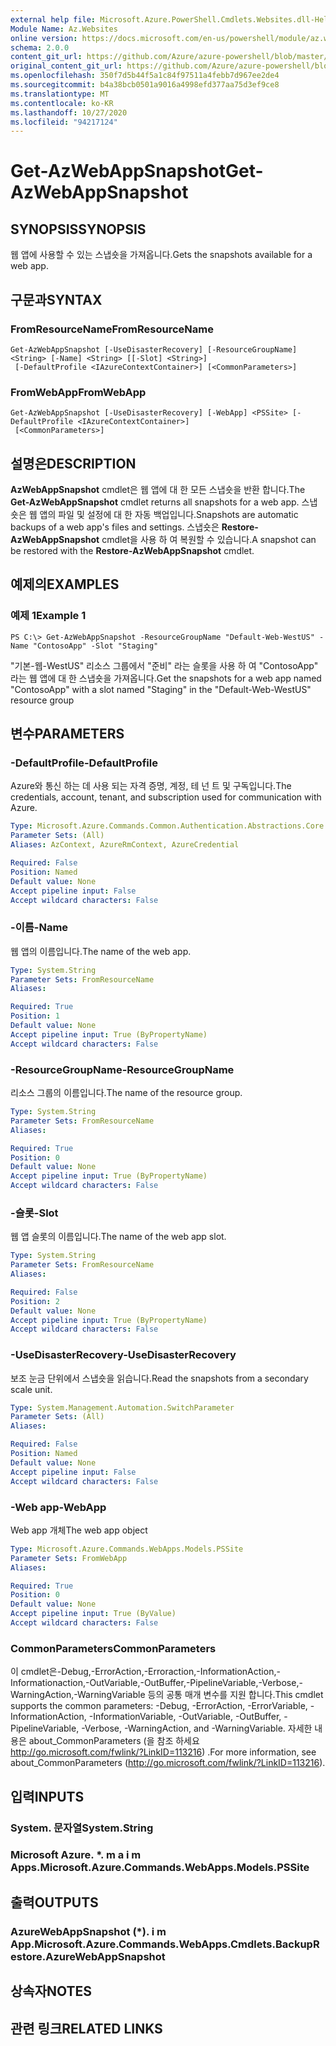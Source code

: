 ```yaml
---
external help file: Microsoft.Azure.PowerShell.Cmdlets.Websites.dll-Help.xml
Module Name: Az.Websites
online version: https://docs.microsoft.com/en-us/powershell/module/az.websites/get-azwebappsnapshot
schema: 2.0.0
content_git_url: https://github.com/Azure/azure-powershell/blob/master/src/Websites/Websites/help/Get-AzWebAppSnapshot.md
original_content_git_url: https://github.com/Azure/azure-powershell/blob/master/src/Websites/Websites/help/Get-AzWebAppSnapshot.md
ms.openlocfilehash: 350f7d5b44f5a1c84f97511a4febb7d967ee2de4
ms.sourcegitcommit: b4a38bcb0501a9016a4998efd377aa75d3ef9ce8
ms.translationtype: MT
ms.contentlocale: ko-KR
ms.lasthandoff: 10/27/2020
ms.locfileid: "94217124"
---
```

# <span data-ttu-id="b598e-101">Get-AzWebAppSnapshot</span><span class="sxs-lookup"><span data-stu-id="b598e-101">Get-AzWebAppSnapshot</span></span>

## <span data-ttu-id="b598e-102">SYNOPSIS</span><span class="sxs-lookup"><span data-stu-id="b598e-102">SYNOPSIS</span></span>
<span data-ttu-id="b598e-103">웹 앱에 사용할 수 있는 스냅숏을 가져옵니다.</span><span class="sxs-lookup"><span data-stu-id="b598e-103">Gets the snapshots available for a web app.</span></span>

## <span data-ttu-id="b598e-104">구문과</span><span class="sxs-lookup"><span data-stu-id="b598e-104">SYNTAX</span></span>

### <span data-ttu-id="b598e-105">FromResourceName</span><span class="sxs-lookup"><span data-stu-id="b598e-105">FromResourceName</span></span>
```
Get-AzWebAppSnapshot [-UseDisasterRecovery] [-ResourceGroupName] <String> [-Name] <String> [[-Slot] <String>]
 [-DefaultProfile <IAzureContextContainer>] [<CommonParameters>]
```

### <span data-ttu-id="b598e-106">FromWebApp</span><span class="sxs-lookup"><span data-stu-id="b598e-106">FromWebApp</span></span>
```
Get-AzWebAppSnapshot [-UseDisasterRecovery] [-WebApp] <PSSite> [-DefaultProfile <IAzureContextContainer>]
 [<CommonParameters>]
```

## <span data-ttu-id="b598e-107">설명은</span><span class="sxs-lookup"><span data-stu-id="b598e-107">DESCRIPTION</span></span>
<span data-ttu-id="b598e-108">**AzWebAppSnapshot** cmdlet은 웹 앱에 대 한 모든 스냅숏을 반환 합니다.</span><span class="sxs-lookup"><span data-stu-id="b598e-108">The **Get-AzWebAppSnapshot** cmdlet returns all snapshots for a web app.</span></span> <span data-ttu-id="b598e-109">스냅숏은 웹 앱의 파일 및 설정에 대 한 자동 백업입니다.</span><span class="sxs-lookup"><span data-stu-id="b598e-109">Snapshots are automatic backups of a web app's files and settings.</span></span> <span data-ttu-id="b598e-110">스냅숏은 **Restore-AzWebAppSnapshot** cmdlet을 사용 하 여 복원할 수 있습니다.</span><span class="sxs-lookup"><span data-stu-id="b598e-110">A snapshot can be restored with the **Restore-AzWebAppSnapshot** cmdlet.</span></span>

## <span data-ttu-id="b598e-111">예제의</span><span class="sxs-lookup"><span data-stu-id="b598e-111">EXAMPLES</span></span>

### <span data-ttu-id="b598e-112">예제 1</span><span class="sxs-lookup"><span data-stu-id="b598e-112">Example 1</span></span>
```
PS C:\> Get-AzWebAppSnapshot -ResourceGroupName "Default-Web-WestUS" -Name "ContosoApp" -Slot "Staging"
```

<span data-ttu-id="b598e-113">"기본-웹-WestUS" 리소스 그룹에서 "준비" 라는 슬롯을 사용 하 여 "ContosoApp" 라는 웹 앱에 대 한 스냅숏을 가져옵니다.</span><span class="sxs-lookup"><span data-stu-id="b598e-113">Get the snapshots for a web app named "ContosoApp" with a slot named "Staging" in the "Default-Web-WestUS" resource group</span></span>

## <span data-ttu-id="b598e-114">변수</span><span class="sxs-lookup"><span data-stu-id="b598e-114">PARAMETERS</span></span>

### <span data-ttu-id="b598e-115">-DefaultProfile</span><span class="sxs-lookup"><span data-stu-id="b598e-115">-DefaultProfile</span></span>
<span data-ttu-id="b598e-116">Azure와 통신 하는 데 사용 되는 자격 증명, 계정, 테 넌 트 및 구독입니다.</span><span class="sxs-lookup"><span data-stu-id="b598e-116">The credentials, account, tenant, and subscription used for communication with Azure.</span></span>

```yaml
Type: Microsoft.Azure.Commands.Common.Authentication.Abstractions.Core.IAzureContextContainer
Parameter Sets: (All)
Aliases: AzContext, AzureRmContext, AzureCredential

Required: False
Position: Named
Default value: None
Accept pipeline input: False
Accept wildcard characters: False
```

### <span data-ttu-id="b598e-117">-이름</span><span class="sxs-lookup"><span data-stu-id="b598e-117">-Name</span></span>
<span data-ttu-id="b598e-118">웹 앱의 이름입니다.</span><span class="sxs-lookup"><span data-stu-id="b598e-118">The name of the web app.</span></span>

```yaml
Type: System.String
Parameter Sets: FromResourceName
Aliases:

Required: True
Position: 1
Default value: None
Accept pipeline input: True (ByPropertyName)
Accept wildcard characters: False
```

### <span data-ttu-id="b598e-119">-ResourceGroupName</span><span class="sxs-lookup"><span data-stu-id="b598e-119">-ResourceGroupName</span></span>
<span data-ttu-id="b598e-120">리소스 그룹의 이름입니다.</span><span class="sxs-lookup"><span data-stu-id="b598e-120">The name of the resource group.</span></span>

```yaml
Type: System.String
Parameter Sets: FromResourceName
Aliases:

Required: True
Position: 0
Default value: None
Accept pipeline input: True (ByPropertyName)
Accept wildcard characters: False
```

### <span data-ttu-id="b598e-121">-슬롯</span><span class="sxs-lookup"><span data-stu-id="b598e-121">-Slot</span></span>
<span data-ttu-id="b598e-122">웹 앱 슬롯의 이름입니다.</span><span class="sxs-lookup"><span data-stu-id="b598e-122">The name of the web app slot.</span></span>

```yaml
Type: System.String
Parameter Sets: FromResourceName
Aliases:

Required: False
Position: 2
Default value: None
Accept pipeline input: True (ByPropertyName)
Accept wildcard characters: False
```

### <span data-ttu-id="b598e-123">-UseDisasterRecovery</span><span class="sxs-lookup"><span data-stu-id="b598e-123">-UseDisasterRecovery</span></span>
<span data-ttu-id="b598e-124">보조 눈금 단위에서 스냅숏을 읽습니다.</span><span class="sxs-lookup"><span data-stu-id="b598e-124">Read the snapshots from a secondary scale unit.</span></span>

```yaml
Type: System.Management.Automation.SwitchParameter
Parameter Sets: (All)
Aliases:

Required: False
Position: Named
Default value: None
Accept pipeline input: False
Accept wildcard characters: False
```

### <span data-ttu-id="b598e-125">-Web app</span><span class="sxs-lookup"><span data-stu-id="b598e-125">-WebApp</span></span>
<span data-ttu-id="b598e-126">Web app 개체</span><span class="sxs-lookup"><span data-stu-id="b598e-126">The web app object</span></span>

```yaml
Type: Microsoft.Azure.Commands.WebApps.Models.PSSite
Parameter Sets: FromWebApp
Aliases:

Required: True
Position: 0
Default value: None
Accept pipeline input: True (ByValue)
Accept wildcard characters: False
```

### <span data-ttu-id="b598e-127">CommonParameters</span><span class="sxs-lookup"><span data-stu-id="b598e-127">CommonParameters</span></span>
<span data-ttu-id="b598e-128">이 cmdlet은-Debug,-ErrorAction,-Erroraction,-InformationAction,-Informationaction,-OutVariable,-OutBuffer,-PipelineVariable,-Verbose,-WarningAction,-WarningVariable 등의 공통 매개 변수를 지원 합니다.</span><span class="sxs-lookup"><span data-stu-id="b598e-128">This cmdlet supports the common parameters: -Debug, -ErrorAction, -ErrorVariable, -InformationAction, -InformationVariable, -OutVariable, -OutBuffer, -PipelineVariable, -Verbose, -WarningAction, and -WarningVariable.</span></span> <span data-ttu-id="b598e-129">자세한 내용은 about_CommonParameters (을 참조 하세요 http://go.microsoft.com/fwlink/?LinkID=113216) .</span><span class="sxs-lookup"><span data-stu-id="b598e-129">For more information, see about_CommonParameters (http://go.microsoft.com/fwlink/?LinkID=113216).</span></span>

## <span data-ttu-id="b598e-130">입력</span><span class="sxs-lookup"><span data-stu-id="b598e-130">INPUTS</span></span>

### <span data-ttu-id="b598e-131">System. 문자열</span><span class="sxs-lookup"><span data-stu-id="b598e-131">System.String</span></span>

### <span data-ttu-id="b598e-132">Microsoft Azure. \*. m a i m Apps.</span><span class="sxs-lookup"><span data-stu-id="b598e-132">Microsoft.Azure.Commands.WebApps.Models.PSSite</span></span>

## <span data-ttu-id="b598e-133">출력</span><span class="sxs-lookup"><span data-stu-id="b598e-133">OUTPUTS</span></span>

### <span data-ttu-id="b598e-134">AzureWebAppSnapshot (\*). i m App.</span><span class="sxs-lookup"><span data-stu-id="b598e-134">Microsoft.Azure.Commands.WebApps.Cmdlets.BackupRestore.AzureWebAppSnapshot</span></span>

## <span data-ttu-id="b598e-135">상속자</span><span class="sxs-lookup"><span data-stu-id="b598e-135">NOTES</span></span>

## <span data-ttu-id="b598e-136">관련 링크</span><span class="sxs-lookup"><span data-stu-id="b598e-136">RELATED LINKS</span></span>
